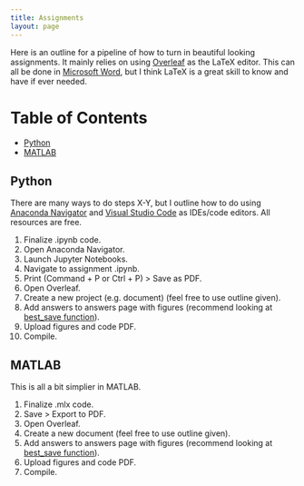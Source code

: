 ```yaml
---
title: Assignments
layout: page
---
```


Here is an outline for a pipeline of how to turn in beautiful looking assignments. It mainly relies on using [Overleaf](https://www.overleaf.com/) as the LaTeX editor. This can all be done in [Microsoft Word](https://udeploy.udel.edu/software-categories/office-productivity/), but I think LaTeX is a great skill to know and have if ever needed. 

# Table of Contents 
* [Python](#python)
* [MATLAB](#matlab)

## Python

There are many ways to do steps X-Y, but I outline how to do using [Anaconda Navigator](https://www.anaconda.com/products/individual) and [Visual Studio Code](https://code.visualstudio.com/) as IDEs/code editors. All resources are free. 

1. Finalize .ipynb code.
2. Open Anaconda Navigator.
3. Launch Jupyter Notebooks. 
4. Navigate to assignment .ipynb.
5. Print (Command + P or Ctrl + P) > Save as PDF.
6. Open Overleaf. 
7. Create a new project (e.g. document) (feel free to use outline given).
8. Add answers to answers page with figures (recommend looking at [best_save function](https://tulimid1.github.io/savingfigR/best_save_py/)).
9. Upload figures and code PDF.
10. Compile. 


## MATLAB 

This is all a bit simplier in MATLAB. 

1. Finalize .mlx code.
2. Save > Export to PDF.
3. Open Overleaf.
4. Create a new document (feel free to use outline given).
5. Add answers to answers page with figures (recommend looking at [best_save function](https://tulimid1.github.io/savingfigR/best_save_m/)).
6. Upload figures and code PDF.
7. Compile. 
